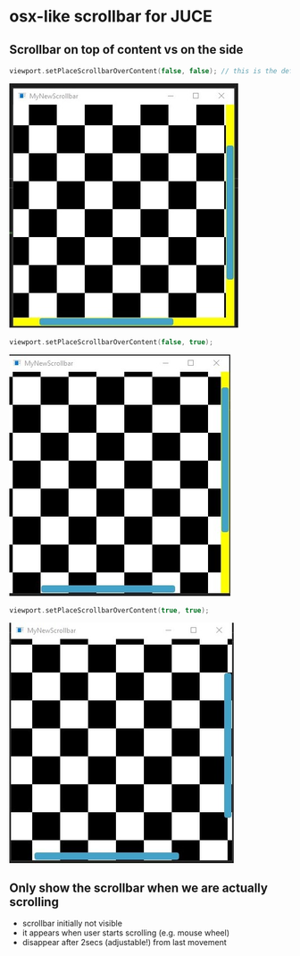 # osx-like scrollbar for JUCE

## Scrollbar on top of content vs on the side

```c++
viewport.setPlaceScrollbarOverContent(false, false); // this is the default
```

![Screenshot](pics/1.jpg)

```c++
viewport.setPlaceScrollbarOverContent(false, true);
```

![Screenshot](pics/2.jpg)

```c++
viewport.setPlaceScrollbarOverContent(true, true);
```

![Screenshot](pics/3.jpg)


## Only show the scrollbar when we are actually scrolling 

* scrollbar initially not visible 
* it appears when user starts scrolling (e.g. mouse wheel) 
* disappear after 2secs (adjustable!) from last movement 

